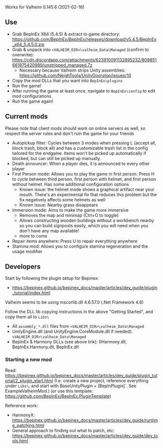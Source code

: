
Works for Valheim 0.145.6 (2021-02-16)

## Use

- Grab BepInEx X64 (5.4.5) & extract to game directory: https://github.com/BepInEx/BepInEx/releases/download/v5.4.5/BepInEx_x64_5.4.5.0.zip
- Grab & unpack into `<VALHEIM_DIR>\valheim_Data\Managed` (confirm to overwrite): https://cdn.discordapp.com/attachments/623910091132895232/809851661975420989/unstripped_managed.7z
   - Necessary because Valheim strips Unity assemblies: https://github.com/NeighTools/UnityDoorstop/issues/10
- Copy the mod DLLs that you want into `BepInEx\plugins`
- Run the game!
- After running the game at least once, navigate to `BepInEx\config` to edit mod configurations
- Run the game again!

## Current mods

Please note that client mods should work on online servers as well, so respect the server rules and don't ruin the game for your friends

- Autopickup filter: Cycles between 3 modes when pressing L (accept all, block trash, block all) and has a customizable trash list in the config tailored for the endgame. Items won't be picked up automatically if blocked, but can still be picked up manually.
- Death announcer: When a player dies, it is announced to every other player
- First Person mode: Allows you to play the game in first person. Press H to cycle between third person, first person with helmet, and first person without helmet. Has some additional configuration options
  - Known issue: the helmet mode shows a graphical artifact near your mouth. There's an experimental fix that reduces this problem but the fix negatively affects some helmets as well
  - Known issue: Nearby grass disappears
- Immersion mode: Aims to make the game more immersive
  - Removes the map and minimap (Ctrl+O to toggle)
  - Allows constructing wooden buildings without a workbench nearby so you can build signposts easily, which you will need when you don't have any map available!
  - more to come
- Repair items anywhere: Press U to repair everything anywhere
- Stamina mod: Allows you to configure stamina regeneration and the usage modifier

## Developers

Start by following the plugin setup for Bepinex:
- https://bepinex.github.io/bepinex_docs/master/articles/dev_guide/plugin_tutorial/index.html

Valheim seems to be using mscorlib.dll 4.6.57.0 (.Net Framework 4.6)

Follow the DLL lib copying instructions in the above "Getting Started", and copy them all to `Libs\`
- All `assembly_*.dll` files from `<VALHEIM_DIR>\valheim_Data\Managed`
- UnityEngine.dll (and UnityEngine.CoreModule.dll if needed): `<VALHEIM_DIR>\valheim_Data\Managed`
- BepInEx & Harmony DLLs (see above link): 0Harmony.dll, BepInEx.Harmony.dll, BepInEx.dll

### Starting a new mod

Read: https://bepinex.github.io/bepinex_docs/master/articles/dev_guide/plugin_tutorial/2_plugin_start.html
(I.e. create a new project, reference everything under `Libs\`, and start with BaseUnityPlugin + [BepInPlugin]`. See ExampleValheimMod.)
(or use this template: https://github.com/BepInEx/BepInEx.PluginTemplate)

Reference work:
- HarmonyX: https://bepinex.github.io/bepinex_docs/master/articles/dev_guide/runtime_patching.html
- General approach to finding out what to patch, etc: https://bepinex.github.io/bepinex_docs/master/articles/dev_guide/dev_tools.html
